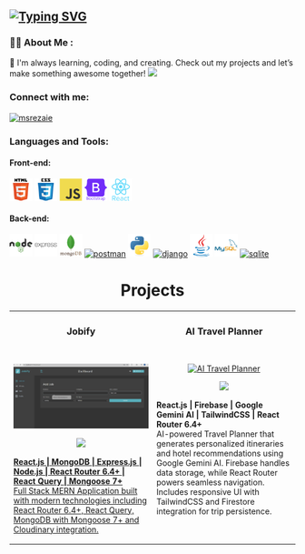 ## [![Typing SVG](https://readme-typing-svg.herokuapp.com?lines=Hey+there!+My+name+is+Natalia)](https://git.io/typing-svg)
### :woman_technologist: About Me :
👋 I'm always learning, coding, and creating. Check out my projects and let’s make something awesome together! <img src="https://media.giphy.com/media/WUlplcMpOCEmTGBtBW/giphy.gif" width="30">
<h3 align="left">Connect with me:</h3>
<p align="left">
<a href="https://linkedin.com/in/natalia-sirtak" target="blank"><img align="center" src="https://raw.githubusercontent.com/rahuldkjain/github-profile-readme-generator/master/src/images/icons/Social/linked-in-alt.svg" alt="msrezaie" height="30" width="40" /></a>
</p>
<h3 align="left">Languages and Tools:</h3>
<h4 align="left">Front-end:</h3>
<p align="left">
<a href="https://www.w3.org/html/" target="_blank" rel="noreferrer"><img src="https://raw.githubusercontent.com/devicons/devicon/master/icons/html5/html5-original-wordmark.svg" alt="html5" width="40" height="40"/></a>
<a href="https://www.w3schools.com/css/" target="_blank" rel="noreferrer"><img src="https://raw.githubusercontent.com/devicons/devicon/master/icons/css3/css3-original-wordmark.svg" alt="css3" width="40" height="40"/></a>
<a href="https://developer.mozilla.org/en-US/docs/Web/JavaScript" target="_blank" rel="noreferrer"><img src="https://raw.githubusercontent.com/devicons/devicon/master/icons/javascript/javascript-original.svg" alt="javascript" width="40" height="40"/></a>
<a href="https://getbootstrap.com" target="_blank" rel="noreferrer"><img src="https://raw.githubusercontent.com/devicons/devicon/master/icons/bootstrap/bootstrap-plain-wordmark.svg" alt="bootstrap" width="40" height="40"/></a>
<a href="https://react.dev/" target="_blank" rel="noreferrer"> <img src="https://raw.githubusercontent.com/devicons/devicon/master/icons/react/react-original-wordmark.svg" alt="react" width="40" height="40"/></a>
<h4 align="left">Back-end:</h3>
<p align="left">
<a href="https://nodejs.org" target="_blank" rel="noreferrer"><img src="https://raw.githubusercontent.com/devicons/devicon/master/icons/nodejs/nodejs-original-wordmark.svg" alt="nodejs" width="40" height="40"/></a>
<a href="https://expressjs.com" target="_blank" rel="noreferrer"><img src="https://raw.githubusercontent.com/devicons/devicon/master/icons/express/express-original-wordmark.svg" alt="express" width="40" height="40"/></a>
<a href="https://www.mongodb.com/" target="_blank" rel="noreferrer"><img src="https://raw.githubusercontent.com/devicons/devicon/master/icons/mongodb/mongodb-original-wordmark.svg" alt="mongodb" width="40" height="40"/></a>
<a href="https://postman.com" target="_blank" rel="noreferrer"> <img src="https://www.vectorlogo.zone/logos/getpostman/getpostman-icon.svg" alt="postman" width="40" height="40"/></a>
<a href="https://www.python.org" target="_blank" rel="noreferrer"><img src="https://raw.githubusercontent.com/devicons/devicon/master/icons/python/python-original.svg" alt="python" width="40" height="40"/></a>
<a href="https://www.djangoproject.com/" target="_blank" rel="noreferrer"><img src="https://cdn.worldvectorlogo.com/logos/django.svg" alt="django" width="40" height="40"/></a>
<a href="https://www.java.com" target="_blank" rel="noreferrer"><img src="https://raw.githubusercontent.com/devicons/devicon/master/icons/java/java-original.svg" alt="java" width="40" height="40"/></a>
<a href="https://www.mysql.com/" target="_blank" rel="noreferrer"><img src="https://raw.githubusercontent.com/devicons/devicon/master/icons/mysql/mysql-original-wordmark.svg" alt="mysql" width="40" height="40"/></a>
<a href="https://www.sqlite.org/" target="_blank" rel="noreferrer"><img src="https://www.vectorlogo.zone/logos/sqlite/sqlite-icon.svg" alt="sqlite" width="40" height="40"/></a>
</p>

<h1 align="center">Projects</h1>
<table>
  <tr>
    <td width="50%" valign="top">
      <h3 align="center">Jobify</h3><br/>
      <p align="center">
        <a target="_blank" href="https://mern-jobify-qssh.onrender.com">
          <img src="https://github.com/nataliasirt/nataliasirt/blob/main/jobify.gif" alt="portfolio" width="100%">
        </a>
      </p>
      <p align="center">
        <a href="https://github.com/nataliasirt/mern-jobify.git" target="_blank">
          <img src="https://img.shields.io/static/v1?label=|&message=REPO&color=23555f&style=plastic&logo=github&logo-color=white"/>
      </p>
      <p><strong> React.js | MongoDB | Express.js | Node.js | React Router 6.4+ | React Query | Mongoose 7+ </strong><br>Full Stack MERN Application built with modern technologies including React Router 6.4+, React Query, MongoDB with Mongoose 7+ and Cloudinary integration.
 </p>
    </td>
    <td width="50%" valign="top">
  <h3 align="center">AI Travel Planner</h3><br/>
  <p align="center">
    <a target="_blank" href="https://your-live-demo-link.com">
      <img src="https://github.com/nataliasirt/nataliasirt/blob/main/ai-planner9.gif" alt="AI Travel Planner" width="100%">
    </a>
  </p>
  <p align="center">
    <a href="https://github.com/nataliasirt/ai-trip-planner" target="_blank">
      <img src="https://img.shields.io/static/v1?label=|&message=REPO&color=23555f&style=plastic&logo=github&logo-color=white"/>
    </a>
  </p>
  <p>
    <strong> React.js | Firebase | Google Gemini AI | TailwindCSS | React Router 6.4+ </strong><br>
    AI-powered Travel Planner that generates personalized itineraries and hotel recommendations using Google Gemini AI. 
    Firebase handles data storage, while React Router powers seamless navigation. 
    Includes responsive UI with TailwindCSS and Firestore integration for trip persistence.
  </p>
</td>
